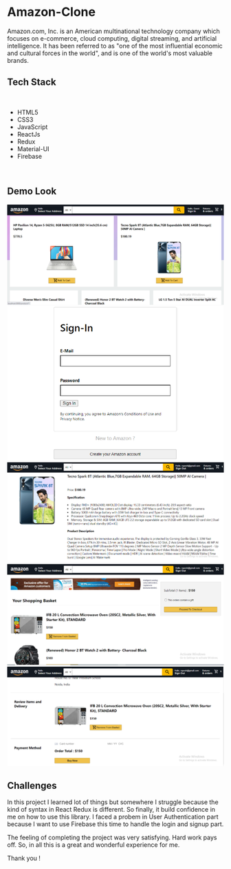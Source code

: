 # Amazon-Clone
<p>
Amazon.com, Inc. is an American multinational technology company which focuses on e-commerce, cloud computing, digital streaming, and artificial intelligence. It has been referred to as "one of the most influential economic and cultural forces in the world", and is one of the world's most valuable brands.

</p>

## Tech Stack

<br>
<ul>
<li>HTML5</li>
<li>CSS3</li>
<li>JavaScript</li>
<li>ReactJs</li>
<li>Redux</li>
<li>Material-UI</li>
<li>Firebase</li>
</ul>

<br>

## Demo Look
<img src="./amazon-app/src/HomePage.PNG"/>

<br>

<img src="./amazon-app/src/Authentication.PNG"/>

<br>

<img src="./amazon-app/src/descp.PNG"/>

<br>

<img src="./amazon-app/src/Checkout.PNG"/>

<br>

<img src="./amazon-app/src/Payment.PNG"/>


## Challenges
<p>
In this project I learned lot of things but somewhere I struggle because the kind of syntax in React Redux is 
different. So finally, it build confidence in me on how to use this library. I faced a probem in User Authentication part because I want to use Firebase this time to handle the login and signup part.

The feeling of completing the project was very satisfying. Hard work pays off. So, in all this is a great and wonderful experience for me.

Thank you !</p>